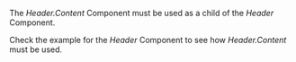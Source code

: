 <p>The <i>Header.Content</i> Component must be used as a child of the <i>Header</i> Component.</p>
<p>Check the example for the <i>Header</i> Component to see how <i>Header.Content</i> must be used.</p>